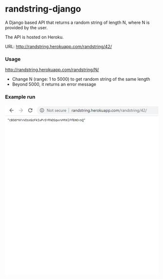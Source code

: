 # randstring-django
A Django based API that returns a random string of length N, where N is provided by the user.

The API is hosted on Heroku.

URL: http://randstring.herokuapp.com/randstring/42/

### Usage
http://randstring.herokuapp.com/randstring/N/
- Change N (range: 1 to 5000) to get random string of the same length
- Beyond 5000, it returns an error message

### Example run
![alt text](https://github.com/namhsuya/randstring-django/blob/master/randstring.png)
